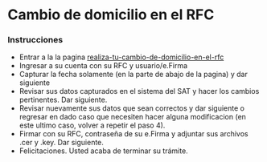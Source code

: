 # Cambio de domicilio en el RFC

### Instrucciones

+ Entrar a la la pagina <a href="https://www.sat.gob.mx/tramites/30357/realiza-tu-cambio-de-domicilio-en-el-rfc" target="_blank">realiza-tu-cambio-de-domicilio-en-el-rfc</a>
+ Ingresar a su cuenta con su RFC y usuario/e.Firma
+ Capturar la fecha solamente (en la parte de abajo de la pagina) y dar siguiente
+ Revisar sus datos capturados en el sistema del SAT y hacer los cambios pertinentes. Dar siguiente.
+ Revisar nuevamente sus datos que sean correctos y dar siguiente o regresar en dado caso que necesiten hacer alguna modificacion (en este ultimo caso, volver a repetir el paso 4).
+ Firmar con su RFC, contraseña de su e.Firma y adjuntar sus archivos .cer y .key. Dar siguiente.
+ Felicitaciones. Usted acaba de terminar su trámite.
